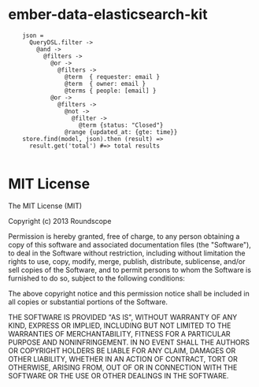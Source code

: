 ember-data-elasticsearch-kit
============================
```
    json =
      QueryDSL.filter ->
        @and ->
          @filters ->
            @or ->
              @filters ->
                @term  { requester: email }
                @term  { owner: email }
                @terms { people: [email] }
            @or ->
              @filters ->
                @not ->
                  @filter ->
                    @term {status: "Closed"}
                @range {updated_at: {gte: time}}
    store.find(model, json).then (result) =>
      result.get('total') #=> total results
    
```


MIT License
===========

The MIT License (MIT)

Copyright (c) 2013 Roundscope

Permission is hereby granted, free of charge, to any person obtaining a copy
of this software and associated documentation files (the "Software"), to deal
in the Software without restriction, including without limitation the rights
to use, copy, modify, merge, publish, distribute, sublicense, and/or sell
copies of the Software, and to permit persons to whom the Software is
furnished to do so, subject to the following conditions:

The above copyright notice and this permission notice shall be included in
all copies or substantial portions of the Software.

THE SOFTWARE IS PROVIDED "AS IS", WITHOUT WARRANTY OF ANY KIND, EXPRESS OR
IMPLIED, INCLUDING BUT NOT LIMITED TO THE WARRANTIES OF MERCHANTABILITY,
FITNESS FOR A PARTICULAR PURPOSE AND NONINFRINGEMENT. IN NO EVENT SHALL THE
AUTHORS OR COPYRIGHT HOLDERS BE LIABLE FOR ANY CLAIM, DAMAGES OR OTHER
LIABILITY, WHETHER IN AN ACTION OF CONTRACT, TORT OR OTHERWISE, ARISING FROM,
OUT OF OR IN CONNECTION WITH THE SOFTWARE OR THE USE OR OTHER DEALINGS IN
THE SOFTWARE.
